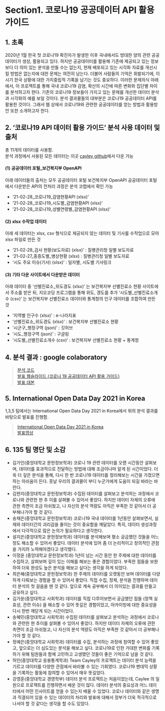 # Section1. 코로나19 공공데이터 API 활용 가이드

## 1. 초록

2020년 1월 한국 첫 코로나19 확진자가 발생한 이후 국내에서도 방대한 양의 관련 공공데이터가 생성, 활용되고 있다. 
하지만 공공데이터를 활용해 기존에 제공되고 있는 정보보다 더 의미 있는 분석을 만들 수는 없는지, 현재 배포되고 있는 시각화 자료를 개선시킬 방법은 없는지에 대한 문제는 여전히 남는다.
더불어 사람들의 기억은 휘발되기에, 이 시기 한국 상황에 대한 가치중립적 기록을 남기는 것도 중요하다.
이러한 문제의식 아래에서, 이 프로젝트를 통해 국내 코로나19 감염, 확산의 시간에 따른 변화와 집단별 차이를 분석하고자 한다. 
기존의 코로나19 정보들이 가지고 있는 문제를 개선한 데이터 분석과 시각화의 예를 보일 것이다. 
분석 결과물들의 대부분은 코로나19 공공데이터 API를 활용한 것이다. 그래서 웹 상에서 코로나19와 관련한 공공데이터를 얻는 방법과 활용방안 또한 소개하고자 한다.

## 2. ‘코로나19 API 데이터 활용 가이드’ 분석 사용 데이터 및 출처
총 11개의 데이터를 사용함. 
<br>분석 과정에서 사용된 모든 데이터는 이곳 [cayley github](https://github.com/Open-Knowledge-Korea/covid-19-our-memory/tree/master/covid19-atoz/topic-1/data)에서 다운 가능

#### (1) 공공데이터 포털_보건복지부 OpenAPI
아래 데이터들의 출처는 모두 공공데이터 포털 보건복지부 OpenAPI
공공데이터 포털에서 다운받은 API의 전처리 과정은 분석 코랩에서 확인 가능
- ‘21-02-28_코로나19_감염현황API (xlsx)’
- ‘21-02-28_코로나19_시도별_감염현황API (xlsx)’
- ‘21-02-28_코로나19_성별연령별_감염현황API (xlsx)’

#### (2) xlsx 수작업 데이터
아래 세 데이터는 xlsx, csv 형식으로 제공되지 않는 데이터 및 기사를 수작업으로 모아 xlsx 파일로 만든 것
- ‘21-02-28_검사 현황(보도자료) (xlsx)’ : 질병관리청 일별 보도자료
- ‘21-02-27_중증도별_병상현황 (xlsx) : 질병관리청 일별 보도자료
- ‘시도 주요 이슈(기사) (xlsx)’ : 일자별, 시도별 기사링크

#### (3) 기타 다운 사이트에서 다운받은 데이터
아래 데이터 중 ‘선별진료소_위도경도 (xlsx)’ 는 보건복지부 선별진료소 현황 사이트에서 주소를 받은 뒤, 지오코딩 프로그램을 통해 위도, 경도를 추가
‘시도별_선별진료소개수 (csv)’ 는 보건복지부 선별진료소 데이터와 통계청의 인구 데이터를 조합하여 만든 것
- ‘지역별 인구수 (xlsx)’ : e-나라지표
- ‘선별진료소_위도경도 (xlsx)’ : 보건복지부 선별진료소 현황
- ‘시군구_행정구역 (json)’ : 깃허브
- ‘시도_행정구역 (json)’ : 구글링
- ‘시도별_선별진료소개수 (csv)’ : 보건복지부 선별진료소 현황 + 통계청

## 4. 분석 결과 : google colaboratory
> [분석 코드](https://github.com/Open-Knowledge-Korea/covid-19-our-memory/blob/e1a3b88baaa3392b0a4741a02d0b173436692987/covid19-atoz/topic-1/code/%EA%B3%B5%EA%B3%B5%EB%8D%B0%EC%9D%B4%ED%84%B0_API_%ED%99%9C%EC%9A%A9_%EA%B0%80%EC%9D%B4%EB%93%9C_%EB%B6%84%EC%84%9D%EC%BD%94%EB%93%9C.zip)<br>
> [발표 웹슬라이드 (코로나 19 공공데이터 API 활용 가이드)](https://github.com/Open-Knowledge-Korea/covid-19-our-memory/blob/e1a3b88baaa3392b0a4741a02d0b173436692987/covid19-atoz/topic-1/presentation/%EA%B3%B5%EA%B3%B5API%20%ED%99%9C%EC%9A%A9%EA%B0%80%EC%9D%B4%EB%93%9C_%EB%B0%9C%ED%91%9C%20webslide.zip)<br>
> [발표 대본](https://github.com/Open-Knowledge-Korea/covid-19-our-memory/blob/e1a3b88baaa3392b0a4741a02d0b173436692987/covid19-atoz/topic-1/presentation/%EA%B3%B5%EA%B3%B5%EB%8D%B0%EC%9D%B4%ED%84%B0%20API%20%ED%99%9C%EC%9A%A9%20%EA%B0%80%EC%9D%B4%EB%93%9C_%EB%B0%9C%ED%91%9C%EB%8C%80%EB%B3%B8%20%ED%86%B5%ED%95%A9%EB%B3%B8.docx)

## 5. International Open Data Day 2021 in Korea
1,3,5 팀에서는 International Open Data Day 2021 in Korea에서 위의 분석 결과를 바탕으로 발표를 진행함. 
> [International Open Data Day 2021 in Korea](http://okfn.kr/2021/02/23/%ec%98%a4%ed%94%88%eb%8d%b0%ec%9d%b4%ed%84%b0%eb%8d%b0%ec%9d%b4-2021-2/)<br>
> [발표영상](https://www.youtube.com/watch?v=L3i_Rng3i5s&t=124s)


## 6. 135 팀 명단 및 소감
* 김가인(중앙대학교 문헌정보학과)
코로나 19 관련 데이터를 오랜 시간동안 살펴보며, 데이터를 효과적으로 전달하는 방법에 대해 조금이나마 알게 된 시간이었다. 더욱 더 깊은 분석을 통해, 다시 한 번 코로나19 데이터를 정리해보는 시간을 가졌으면 하는 아쉬움이 든다.
훗날 우리의 결과물이 부디 누군가에게 도움이 되길 바라는 바란다.
* 김현지(중앙대학교 문헌정보학과)
수집된 데이터를 살펴보고 분석하는 과정에서 코로나와 관련한 현 추
이를 살펴볼 수 있어서 좋았다. 하지만 데이터 자체의 오류에 관한 측면이 조금 아쉬웠고, 나 자신의 분석 역량도 아직은 부족한 것 같아서 더 공부해나가야 할 것 같다.
* 송채은(중앙대학교 문헌정보학과)
코로나19 국내 데이터를 1년동안 살펴보면서, 실제와 데이터간의 괴리감을 줄이는 것이 중요함을 깨달았다. 특히, 데이터 생성과정에서 다각적으로 많은 논의가 필요하다고 생각한다.
* 설지은(중앙대학교 문헌정보학과)
데이터를 분석해보며 평소 궁금했던 것들을 어느정도 해소할 수 있어서 좋았다. 데이터 분석에 있어 좀 더 논리적이고 창의적인 관점을 가지려 노력해야겠다고 생각했다.
* 이정윤 (중앙대학교 문헌정보학과)
1년이 넘는 시간 동안 한 주제에 대한 데이터를 수집하고, 살펴보며 깊이 있는 이해를 해보는 좋은 경험이었다. 부족한  점들을 보완하여 더욱 완성도 높은 분석을 해보고 싶다는 생각을 하게 되었다.
* 최은혜(중앙대학교 문헌정보학과)
 한 주제의 데이터를 오랫동안 보며 데이터를 다양하게 다뤄보는 경험을 할 수 있어서 좋았다. 직접 수집, 정제, 분석을 진행하며 데이터 분석의 첫 걸음을 뗀 것 같다. 앞으로 계속 공부해서 더 의미있는 결과를 만들고 공유하고 싶다.
* 김가윤(중앙대학교 사회학과)
데이터를 직접 다루어보면서 궁금했던 점들 (정책 실효성, 관련 이슈) 을 해소할 수 있어 뜻깊은 경험이었고, 아카이빙에 대한 중요성을 다시 한번 깨닫게 되는 시간이었다.
* 송혜민(중앙대학교 사회학과)
수집된 데이터를 살펴보고 분석하는 과정에서 코로나와 관련한 현 추이를 살펴볼 수 있어서 좋았다. 하지만 데이터 자체의 오류에 관한 측면이 조금 아쉬웠고, 나 자신의 분석 역량도 아직은 부족한 것 같아서 더 공부해나가야 할 것 같다.
* 정예은(중앙대학교 사회학과)
데이터를 수집, 분석하는 과정에 참여할 수 있어 좋았고, 앞으로는 더 심도있는 분석을 해보고 싶다. 코로나19로 인한 거대한 변화를 기록하기 위해 팀원들과 함께 고민하고 고생했던 것들이 좋은 기억으로 남을 것 같다.
* 허인(중앙대학교 응용통계학과)
Team Cayley의 프로젝트는 데이터 분석 능력을 기르고 데이터를 다양한 관점에서 바라볼 수 있는 기회였다.
코로나19 팬데믹 상황을 기록하는 활동에 참여할 수 있어서 매우 뜻깊었다.
* 강영훈(중앙대학교 경영학부)
데이터 분석 프로젝트는 처음이었는데, Caylee 의 일원으로 프로젝트를 진행하면서 배운 것이 많다. 데이터 분석의 중요성과 어느 데이터에서 어떤 인사이트를 얻을 수 있는지 배울 수 있었다.
코로나 데이터와 같은 생명과 직결되어 있을 수 있는 데이터의 처리와 발표에 대해서 정부가 더욱 적극적으로 나서야 할 것 같다는 생각을 할 수도 있었다.
